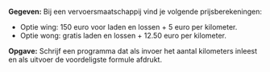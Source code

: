 **Gegeven:** 
Bij een vervoersmaatschappij vind je volgende prijsberekeningen: 

* Optie wing: 150 euro voor laden en lossen + 5 euro per kilometer. 
* Optie wong: gratis laden en lossen + 12.50 euro per kilometer. 

**Opgave:** 
Schrijf een programma dat als invoer het aantal kilometers inleest en als uitvoer de voordeligste formule afdrukt. 
